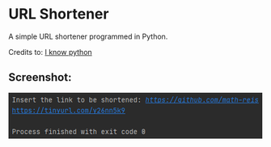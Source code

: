 # URL Shortener

A simple URL shortener programmed in Python.

Credits to: [I know python](https://www.youtube.com/watch?v=6DhSLGPsyq4)

## Screenshot:

![alt text](https://github.com/math-reis/basic-projects/blob/main/URL-shortener/image.png?raw=true)
